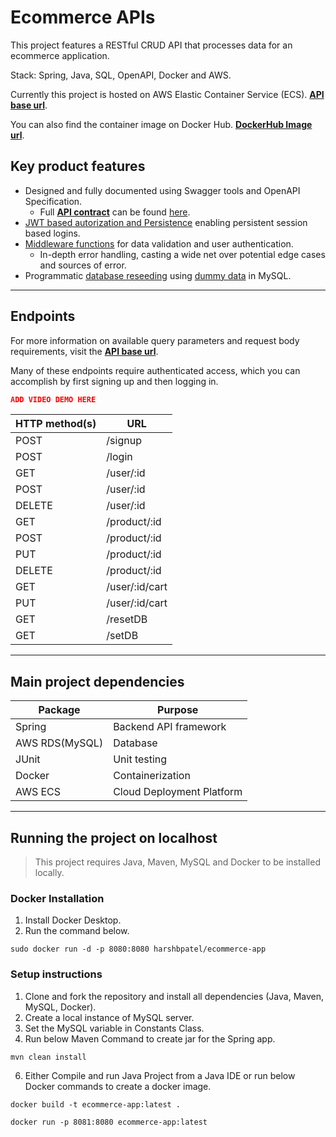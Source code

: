 # Ecommerce APIs

This project features a RESTful CRUD API that processes data for an ecommerce application.

Stack: Spring, Java, SQL, OpenAPI, Docker and AWS.

Currently this project is hosted on AWS Elastic Container Service (ECS). **[API base url](http://98.81.75.203:8081/)**.

You can also find the container image on Docker Hub. **[DockerHub Image url](https://hub.docker.com/r/harshbpatel/ecommerce-app)**.

## Key product features
- Designed and fully documented using Swagger tools and OpenAPI Specification. 
  - Full **[API contract](./resources/openapi.json)** can be found [here](./resources/openapi.json).
- [JWT based autorization and Persistence](./src/main/java/harsh/projects/ecommerce/service/JwtUtil.java) enabling persistent session based logins.
- [Middleware functions](./src/main/java/harsh/projects/ecommerce/service/) for data validation and user authentication.
  - In-depth error handling, casting a wide net over potential edge cases and sources of error.
- Programmatic [database reseeding](./src/main/java/harsh/projects/ecommerce/controller/ResetController.java) using [dummy data](./resources/CreateSampelTables.sql) in MySQL.


---
## Endpoints
For more information on available query parameters and request body requirements, visit the **[API base url](http://98.81.75.203:8081/)**.

Many of these endpoints require authenticated access, which you can accomplish by first signing up and then logging in.

```json
ADD VIDEO DEMO HERE
```

| HTTP method(s) | URL
|---|---|
POST | /signup
POST | /login
GET | /user/:id
POST | /user/:id
DELETE | /user/:id
GET | /product/:id
POST | /product/:id
PUT | /product/:id
DELETE | /product/:id
GET | /user/:id/cart
PUT | /user/:id/cart
GET | /resetDB
GET | /setDB

---
## Main project dependencies
| Package | Purpose
|---|---|
Spring | Backend API framework
AWS RDS(MySQL) | Database 
JUnit | Unit testing
Docker | Containerization
AWS ECS | Cloud Deployment Platform 

---
## Running the project on localhost
> This project requires Java, Maven, MySQL and Docker to be installed locally. 

### Docker Installation
1) Install Docker Desktop. 
2) Run the command below. 
```
sudo docker run -d -p 8080:8080 harshbpatel/ecommerce-app
```

### Setup instructions
1) Clone and fork the repository and install all dependencies (Java, Maven, MySQL, Docker).
2) Create a local instance of MySQL server.
3) Set the MySQL variable in Constants Class.
4) Run below Maven Command to create jar for the Spring app.
```
mvn clean install
```
6) Either Compile and run Java Project from a Java IDE or run below Docker commands to create a docker image.
```
docker build -t ecommerce-app:latest .

docker run -p 8081:8080 ecommerce-app:latest
```


